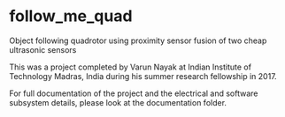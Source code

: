 # follow_me_quad

Object following quadrotor using proximity sensor fusion of two cheap ultrasonic sensors

This was a project completed by Varun Nayak at Indian Institute of Technology Madras, India during his summer research fellowship in 2017.

For full documentation of the project and the electrical and software subsystem details, please look at the documentation folder. 


